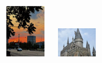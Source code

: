 <left>
  <img src="./1.jpg" width="20%" />
     &emsp;&emsp;
  <img src="./2.jpg" width="20%" />
</left>
